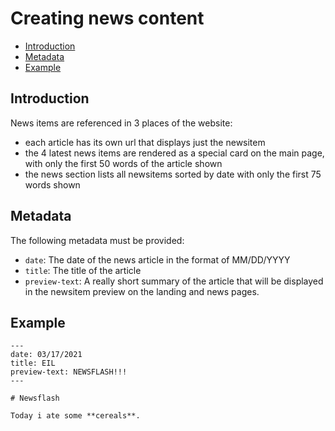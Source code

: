 # Creating news content

<!-- TOC -->

- [Introduction](#introduction)
- [Metadata](#metadata)
- [Example](#example)

<!-- /TOC -->

## Introduction

News items are referenced in 3 places of the website:
- each article has its own url that displays just the newsitem
- the 4 latest news items are rendered as a special card on the main page, with only the first 50 words of the article shown
- the news section lists all newsitems sorted by date with only the first 75 words shown

## Metadata

The following metadata must be provided:

- `date`: The date of the news article in the format of MM/DD/YYYY
- `title`: The title of the article
- `preview-text`: A really short summary of the article that will be displayed in the newsitem preview on the landing and news pages.

## Example

```
---
date: 03/17/2021
title: EIL
preview-text: NEWSFLASH!!!
---

# Newsflash

Today i ate some **cereals**.

```